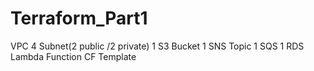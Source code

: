# Terraform_Part1
VPC
4 Subnet(2 public /2 private)
1 S3 Bucket
1 SNS Topic
1 SQS
1 RDS
Lambda Function
CF Template
